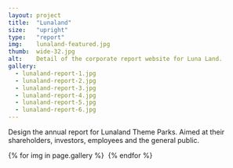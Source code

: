 ```yaml
---
layout: project
title:  "Lunaland"
size:   "upright"
type:	"report"
img:    lunaland-featured.jpg
thumb:	wide-32.jpg
alt:	Detail of the corporate report website for Luna Land. 
gallery:
  - lunaland-report-1.jpg
  - lunaland-report-2.jpg
  - lunaland-report-3.jpg
  - lunaland-report-4.jpg
  - lunaland-report-5.jpg
  - lunaland-report-6.jpg
---
```

Design the annual report for Lunaland Theme Parks. Aimed at their shareholders, investors, employees and the general public.

<div class="gallery">
	{% for img in page.gallery %}
	  	<img src="{{ site.baseurl }}/images/lunaland/{{ img }}" alt="">
	{% endfor %}
</div>
<!--
<video controls>
	<source src="{{ site.baseurl }}/images/itraya-spaghetti.mp4" type="video/mp4">
    <a href="{{ site.baseurl }}/images/itraya-spaghetti.mp4" class="player"><p>Itriya Spaghetti</p></a> 
</video>
-->